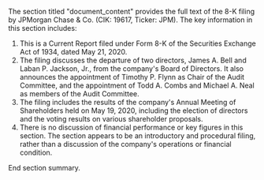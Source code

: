 The section titled "document_content" provides the full text of the 8-K filing by JPMorgan Chase & Co. (CIK: 19617, Ticker: JPM). The key information in this section includes:

1. This is a Current Report filed under Form 8-K of the Securities Exchange Act of 1934, dated May 21, 2020.
2. The filing discusses the departure of two directors, James A. Bell and Laban P. Jackson, Jr., from the company's Board of Directors. It also announces the appointment of Timothy P. Flynn as Chair of the Audit Committee, and the appointment of Todd A. Combs and Michael A. Neal as members of the Audit Committee.
3. The filing includes the results of the company's Annual Meeting of Shareholders held on May 19, 2020, including the election of directors and the voting results on various shareholder proposals.
4. There is no discussion of financial performance or key figures in this section. The section appears to be an introductory and procedural filing, rather than a discussion of the company's operations or financial condition.

End section summary.